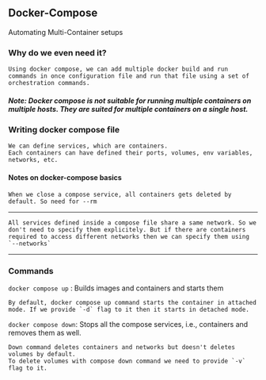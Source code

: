 ## Docker-Compose

Automating Multi-Container setups

### Why do we even need it?

    Using docker compose, we can add multiple docker build and run commands in once configuration file and run that file using a set of orchestration commands.

##### Note: Docker compose is not suitable for running multiple containers on multiple hosts. They are suited for multiple containers on a single host.

### Writing docker compose file

    We can define services, which are containers.
    Each containers can have defined their ports, volumes, env variables, networks, etc.

#### Notes on docker-compose basics

    When we close a compose service, all containers gets deleted by default. So need for --rm

<hr>

    All services defined inside a compose file share a same network. So we don't need to specify them explicitely. But if there are containers required to access different networks then we can specify them using `--networks`

<hr>

### Commands

`docker compose up` : Builds images and containers and starts them

    By default, docker compose up command starts the container in attached mode. If we provide `-d` flag to it then it starts in detached mode.

`docker compose down`: Stops all the compose services, i.e., containers and removes them as well.

    Down command deletes containers and networks but doesn't deletes volumes by default.
    To delete volumes with compose down command we need to provide `-v` flag to it.



